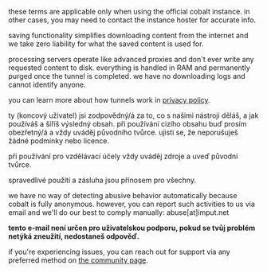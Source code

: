 <script lang="ts">
    import { t } from "$lib/i18n/translations";
    import SectionHeading from "$components/misc/SectionHeading.svelte";
</script>

<section id="general">
<SectionHeading
    title={$t("about.heading.general")}
    sectionId="general"
/>

these terms are applicable only when using the official cobalt instance. in
other cases, you may need to contact the instance hoster for accurate info.
</section>

<section id="saving">
<SectionHeading
    title={$t("about.heading.saving")}
    sectionId="saving"
/>

saving functionality simplifies downloading content from the internet and we
take zero liability for what the saved content is used for.

processing servers operate like advanced proxies and don't ever write any
requested content to disk. everything is handled in RAM and permanently purged
once the tunnel is completed. we have no downloading logs and cannot identify
anyone.

you can learn more about how tunnels work in [privacy policy](/about/privacy).
</section>

<section id="responsibility">
<SectionHeading
    title={$t("about.heading.responsibility")}
    sectionId="responsibility"
/>

ty (koncový uživatel) jsi zodpovědný/á za to, co s našimi nástroji děláš, a jak
používáš a šíříš výsledný obsah. při používání cizího obsahu buď prosím
obezřetný/á a vždy uváděj původního tvůrce. ujisti se, že neporušuješ žádné
podmínky nebo licence.

při používání pro vzdělávací účely vždy uváděj zdroje a uveď původní tvůrce.

spravedlivé použití a zásluha jsou přínosem pro všechny.
</section>

<section id="abuse">
<SectionHeading
    title={$t("about.heading.abuse")}
    sectionId="abuse"
/>

we have no way of detecting abusive behavior automatically because cobalt is
fully anonymous. however, you can report such activities to us via email and
we'll do our best to comply manually: abuse[at]imput.net

**tento e-mail není určen pro uživatelskou podporu, pokud se tvůj problém netýká
zneužití, nedostaneš odpověď.**

if you're experiencing issues, you can reach out for support via any preferred
method on [the community page](/about/community).
</section>
